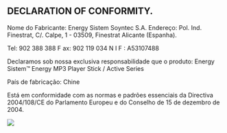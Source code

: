 ## DECLARATION OF CONFORMITY.

Nome do Fabricante: Energy Sistem Soyntec S.A.
Endereço: Pol. Ind. Finestrat, C/. Calpe, 1 - 03509, Finestrat Alicante (Espanha).

Tel: 902 388 388 F ax: 902 119 034 N I F : A53107488

Declaramos sob nossa exclusiva responsabilidade que o produto:
Energy Sistem™ Energy MP3 Player Stick / Active Series

País de fabricação: Chine

Está em conformidade com as normas e padrões essenciais da Directiva 2004/108/CE do Parlamento Europeu e do Conselho de 15 de dezembro de 2004.

![](http://static.energysistem.com/images/manuals/39052/54887c2a4f567.jpg)

